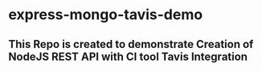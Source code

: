 # express-mongo-tavis-demo
## This Repo is created to demonstrate Creation of NodeJS REST API with CI tool Tavis Integration
